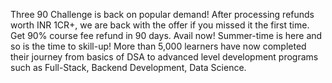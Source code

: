 Three 90 Challenge is back on popular demand! After processing refunds worth INR 1CR+, we are back with the offer if you missed it the first time. Get 90% course fee refund in 90 days. Avail now!
Summer-time is here and so is the time to skill-up! More than 5,000 learners have now completed their journey from basics of DSA to advanced level development programs such as Full-Stack, Backend Development, Data Science. 
